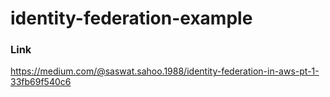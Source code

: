 # identity-federation-example


### Link
https://medium.com/@saswat.sahoo.1988/identity-federation-in-aws-pt-1-33fb69f540c6
